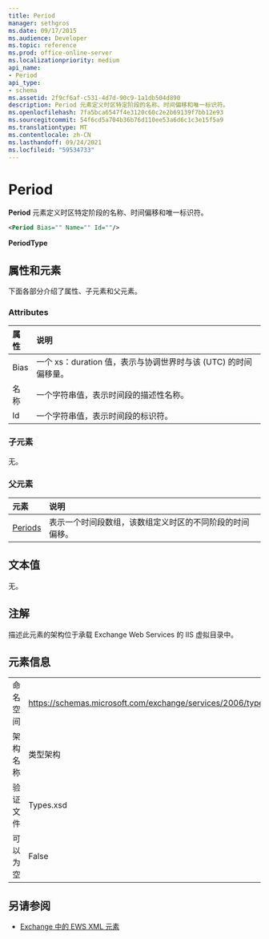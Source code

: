 ```yaml
---
title: Period
manager: sethgros
ms.date: 09/17/2015
ms.audience: Developer
ms.topic: reference
ms.prod: office-online-server
ms.localizationpriority: medium
api_name:
- Period
api_type:
- schema
ms.assetid: 2f9cf6af-c531-4d7d-90c9-1a1db504d890
description: Period 元素定义时区特定阶段的名称、时间偏移和唯一标识符。
ms.openlocfilehash: 7fa5bca6547f4e3120c60c2e2b69139f7bb12e93
ms.sourcegitcommit: 54f6cd5a704b36b76d110ee53a6d6c1c3e15f5a9
ms.translationtype: MT
ms.contentlocale: zh-CN
ms.lasthandoff: 09/24/2021
ms.locfileid: "59534733"
---
```

# <a name="period"></a>Period

**Period** 元素定义时区特定阶段的名称、时间偏移和唯一标识符。 
  
```xml
<Period Bias="" Name="" Id=""/>
```

 **PeriodType**
## <a name="attributes-and-elements"></a>属性和元素

下面各部分介绍了属性、子元素和父元素。
  
### <a name="attributes"></a>Attributes

|**属性**|**说明**|
|:-----|:-----|
|Bias  <br/> |一个 xs：duration 值，表示与协调世界时与该 (UTC) 的时间偏移量。  <br/> |
|名称  <br/> |一个字符串值，表示时间段的描述性名称。  <br/> |
|Id  <br/> |一个字符串值，表示时间段的标识符。  <br/> |
   
### <a name="child-elements"></a>子元素

无。
  
### <a name="parent-elements"></a>父元素

|**元素**|**说明**|
|:-----|:-----|
|[Periods](periods.md) <br/> |表示一个时间段数组，该数组定义时区的不同阶段的时间偏移。  <br/> |
   
## <a name="text-value"></a>文本值

无。
  
## <a name="remarks"></a>注解

描述此元素的架构位于承载 Exchange Web Services 的 IIS 虚拟目录中。
  
## <a name="element-information"></a>元素信息

|||
|:-----|:-----|
|命名空间  <br/> |https://schemas.microsoft.com/exchange/services/2006/types  <br/> |
|架构名称  <br/> |类型架构  <br/> |
|验证文件  <br/> |Types.xsd  <br/> |
|可以为空  <br/> |False  <br/> |
   
## <a name="see-also"></a>另请参阅



- [Exchange 中的 EWS XML 元素](ews-xml-elements-in-exchange.md)

